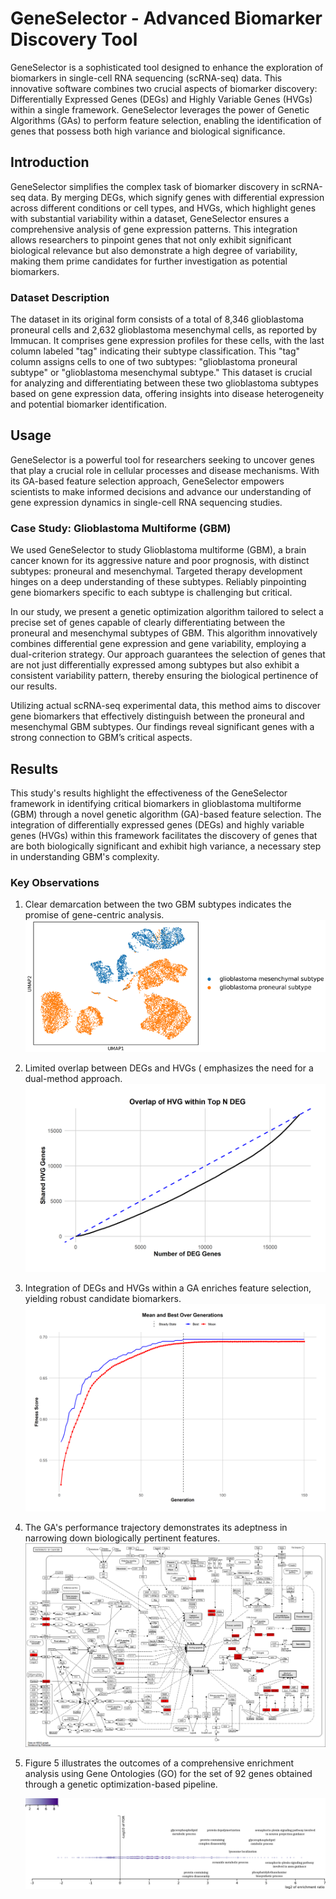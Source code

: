 # GeneSelector - Advanced Biomarker Discovery Tool

GeneSelector is a sophisticated tool designed to enhance the exploration of biomarkers in single-cell RNA sequencing (scRNA-seq) data. This innovative software combines two crucial aspects of biomarker discovery: Differentially Expressed Genes (DEGs) and Highly Variable Genes (HVGs) within a single framework. GeneSelector leverages the power of Genetic Algorithms (GAs) to perform feature selection, enabling the identification of genes that possess both high variance and biological significance.

## Introduction

GeneSelector simplifies the complex task of biomarker discovery in scRNA-seq data. By merging DEGs, which signify genes with differential expression across different conditions or cell types, and HVGs, which highlight genes with substantial variability within a dataset, GeneSelector ensures a comprehensive analysis of gene expression patterns. This integration allows researchers to pinpoint genes that not only exhibit significant biological relevance but also demonstrate a high degree of variability, making them prime candidates for further investigation as potential biomarkers.

### Dataset Description

The dataset in its original form consists of a total of 8,346 glioblastoma proneural cells and 2,632 glioblastoma mesenchymal cells, as reported by Immucan. It comprises gene expression profiles for these cells, with the last column labeled "tag" indicating their subtype classification. This "tag" column assigns cells to one of two subtypes: "glioblastoma proneural subtype" or "glioblastoma mesenchymal subtype." This dataset is crucial for analyzing and differentiating between these two glioblastoma subtypes based on gene expression data, offering insights into disease heterogeneity and potential biomarker identification.

## Usage

GeneSelector is a powerful tool for researchers seeking to uncover genes that play a crucial role in cellular processes and disease mechanisms. With its GA-based feature selection approach, GeneSelector empowers scientists to make informed decisions and advance our understanding of gene expression dynamics in single-cell RNA sequencing studies.

### Case Study: Glioblastoma Multiforme (GBM)

We used GeneSelector to study Glioblastoma multiforme (GBM), a brain cancer known for its aggressive nature and poor prognosis, with distinct subtypes: proneural and mesenchymal. Targeted therapy development hinges on a deep understanding of these subtypes. Reliably pinpointing gene biomarkers specific to each subtype is challenging but critical.

In our study, we present a genetic optimization algorithm tailored to select a precise set of genes capable of clearly differentiating between the proneural and mesenchymal subtypes of GBM. This algorithm innovatively combines differential gene expression and gene variability, employing a dual-criterion strategy. Our approach guarantees the selection of genes that are not just differentially expressed among subtypes but also exhibit a consistent variability pattern, thereby ensuring the biological pertinence of our results. 

Utilizing actual scRNA-seq experimental data, this method aims to discover gene biomarkers that effectively distinguish between the proneural and mesenchymal GBM subtypes. Our findings reveal significant genes with a strong connection to GBM’s critical aspects.

## Results

This study's results highlight the effectiveness of the GeneSelector framework in identifying critical biomarkers in glioblastoma multiforme (GBM) through a novel genetic algorithm (GA)-based feature selection. The integration of differentially expressed genes (DEGs) and highly variable genes (HVGs) within this framework facilitates the discovery of genes that are both biologically significant and exhibit high variance, a necessary step in understanding GBM's complexity.

### Key Observations

1. Clear demarcation between the two GBM subtypes indicates the promise of gene-centric analysis.
   ![Fig. 1](https://github.com/PaplomatasP/GeneSelector/blob/Master/Plots/UMAP.png)
      <br>
      
3. Limited overlap between DEGs and HVGs ( emphasizes the need for a dual-method approach.
   ![Figure 2](https://github.com/PaplomatasP/GeneSelector/blob/Master/Plots/Overlap_HVG_DEG_plot.png)
     <br>
5. Integration of DEGs and HVGs within a GA enriches feature selection, yielding robust candidate biomarkers.
   ![Figure 3](https://github.com/PaplomatasP/GeneSelector/blob/Master/Plots/iter_plot.png)
     <br>
   
7. The GA's performance trajectory demonstrates its adeptness in narrowing down biologically pertinent features.
   ![Figure 4](https://github.com/PaplomatasP/GeneSelector/blob/Master/Plots/hsa05200..png)
    <br>

9. Figure 5 illustrates the outcomes of a comprehensive enrichment analysis using Gene Ontologies (GO) for the set of 92 genes obtained through a genetic optimization-based pipeline.

   ![Figure 5](https://github.com/PaplomatasP/GeneSelector/blob/Master/Plots/GO.png)


